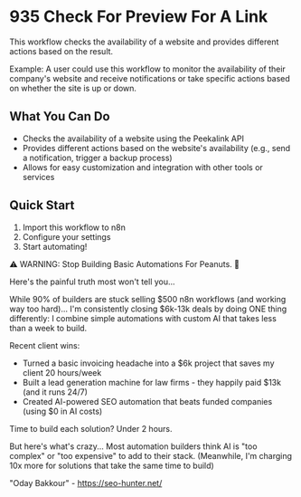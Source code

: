 # 935 Check For Preview For A Link

This workflow checks the availability of a website and provides different actions based on the result.

Example: A user could use this workflow to monitor the availability of their company's website and receive notifications or take specific actions based on whether the site is up or down.

## What You Can Do
- Checks the availability of a website using the Peekalink API
- Provides different actions based on the website's availability (e.g., send a notification, trigger a backup process)
- Allows for easy customization and integration with other tools or services

## Quick Start
1. Import this workflow to n8n
2. Configure your settings
3. Start automating!

⚠️ WARNING: Stop Building Basic Automations For Peanuts. 🚫

Here's the painful truth most won't tell you...

While 90% of builders are stuck selling $500 n8n workflows (and working way too hard)...
I'm consistently closing $6k-13k deals by doing ONE thing differently:
I combine simple automations with custom AI that takes less than a week to build.

Recent client wins:
* Turned a basic invoicing headache into a $6k project that saves my client 20 hours/week
* Built a lead generation machine for law firms - they happily paid $13k (and it runs 24/7)
* Created AI-powered SEO automation that beats funded companies (using $0 in AI costs)

Time to build each solution? Under 2 hours.

But here's what's crazy...
Most automation builders think AI is "too complex" or "too expensive" to add to their stack.
(Meanwhile, I'm charging 10x more for solutions that take the same time to build)

"Oday Bakkour" - https://seo-hunter.net/
